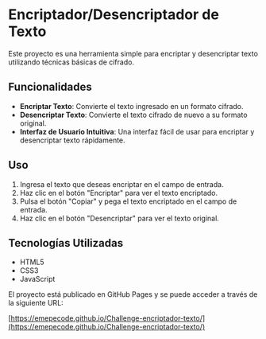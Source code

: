 # Encriptador/Desencriptador de Texto

Este proyecto es una herramienta simple para encriptar y desencriptar texto utilizando técnicas básicas de cifrado.


## Funcionalidades

- **Encriptar Texto**: Convierte el texto ingresado en un formato cifrado.
- **Desencriptar Texto**: Convierte el texto cifrado de nuevo a su formato original.
- **Interfaz de Usuario Intuitiva**: Una interfaz fácil de usar para encriptar y desencriptar texto rápidamente.

## Uso

1. Ingresa el texto que deseas encriptar en el campo de entrada.
2. Haz clic en el botón "Encriptar" para ver el texto encriptado.
3. Pulsa el botón "Copiar" y pega el texto encriptado en el campo de entrada.
4. Haz clic en el botón "Desencriptar" para ver el texto original.

## Tecnologías Utilizadas

- HTML5
- CSS3
- JavaScript

El proyecto está publicado en GitHub Pages y se puede acceder a través de la siguiente URL:

[https://emepecode.github.io/Challenge-encriptador-texto/](https://emepecode.github.io/Challenge-encriptador-texto/)
